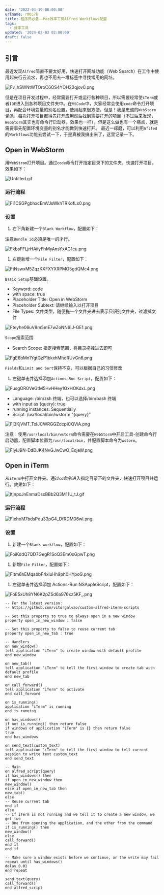 ```yaml
---
date: '2022-04-19 00:00:00'
urlname: rm057k
title: 程序员必备——Mac效率工具Alfred Workflows配置
tags:
  - 效率工具
updated: '2024-02-03 02:00:00'
draft: false
---
```


## 引言


最近发现`Alfred`简直不要太好用，快速打开网址功能（Web Search）在工作中使用起来行云流水，再也不用去一堆标签中寻找常用的网址。


![Fv_hSWNtWTOroC6OS4YOH23qjov0.png](https://image.1874.cool/c88cff762b3fefd15034d524b1e4885d.png)


但是在项目开发过程中，经常需要打开或运行各种项目，所以需要经常使`iTerm`或者`IDE`进入到各种项目文件夹中。在`VSCode`中，大家经常会使用`code`命令打开项目，再配合环境变量的别名设置，使用起来很方便。但是！我是忠诚的`WebStorm`党派，每次打开项目都得先打开应用然后找到需要打开的项目（不过后来发现，`WebStorm`其实也有命令行启动器，效果也一样）。但是这么做也有一个痛点，就是需要事先配置环境变量的别名才能做到快速打开。 最近一琢磨，可以利用`Aflfed`的`Workflows`功能去尝试一下，于是真被我搞出来了，这里记录一下。


## Open in WebStorm


用`WebStrom`打开项目。通过`code`命令打开指定目录下的文件夹，快速打开项目。效果如下：


![Untitled.gif](https://image.1874.cool/1f6a2336272f3d4e2477f6ed1292099d.gif)


### 运行流程


![Fi1CSGPgbhxcEmVJsWkhTRKofLx0.png](https://image.1874.cool/98401f1514a56f0602d7eab7e83597f2.png)


### 设置

1. 右下角新建一个`Blank Workflow`，配置如下：

注意`Bundle id`必须是唯一的才行。


![FkbsFFLjrHAiiyFhMyAnsYxAG1cu.png](https://image.1874.cool/7a565a10c7bc037f90b6505033aa7def.png)

1. 右键新增一个`File Filter`，配置如下：

![FtNswxM5ZqzKXFXYXRPMO5gdQMc4.png](https://image.1874.cool/f8a2896728c9a744d422ec7ea435941f.png)


`Basic Setup`基础设置。

- Keyword: code
- with space: true
- Placeholder Title: Open in WebStorm
- Placeholder Subtext: 请继续输入以打开项目
- File Types: 文件类型，随便拖一个文件夹进去表示只识别文件夹，过滤掉文件

![Fteyhe06uV8m5mE7wZoNN6IJ-GE1.png](https://image.1874.cool/2ffad9e5d4fd7145175403d2ce88d4ba.png)


`Scope`搜索范围

- Search Scope: 指定搜索范围，将目录拖拽进去即可

![FgE6bMn1YgtGzP1bkxhMhdRUvGn6.png](https://image.1874.cool/904f1b4c2c259ac107a9412c3c44aa20.png)


`Fields`和`Limit and Sort`保持不变，可以根据自己的习惯修改

1. 左键单击并选择添加`Actions-Run Script`，配置如下：

![FusgOROVeGtM5HvHHey1GxHOKdxL.png](https://image.1874.cool/b8e6ab4a950b27856ba7bffeaffcba7e.png)

- Language: /bin/zsh 终端，也可以选择/bin/bash 终端
- with input as {query}: true
- running instances: Sequentially
- Script: /usr/local/bin/wstorm “{query}”

![Fj3KjVMT_TxIJCWRGGZdcplCQViA.png](https://image.1874.cool/aaf2382b5835cd4c4bed596bbfd9cb1a.png)


注意：使用`/usr/local/bin/wstorm`命令需要在`WebStorm`中开启工具-创建命令行启动器，配置脚本位置为`/usr/local/bin`，并配置脚本命令为`wstorm`。


![FiyIJ9N-DdDJK4NvGJwCwO_EqjeW.png](https://image.1874.cool/d75e44dd0ee64ca731ff0ef80518d8a8.png)


## Open in iTerm


从`iTerm`中打开文件夹。通过`cd`命令进入指定目录下的文件夹，快速打开项目并运行。效果如下：


![ltjnpxJnEnmaDsxBBb2Q3M11U_tJ.gif](https://image.1874.cool/bfcd6c280bab6c48286bc9dceb4d7922.gif)


### 运行流程


![FlehoM7bdsPdu33pG4_DfRDM06wl.png](https://image.1874.cool/92afc08cbea2aa21a025f78f64b21cd5.png)


### 设置

1. 新建一个`Blank workflow`，配置如下：

![FoiKddQ7QD7GegR1SoQ3Em0xGpwT.png](https://image.1874.cool/c74cf85993ecd736faed7ee5e871e22e.png)

1. 新增`File Filter`，配置如下：

![Fltm6hEMqabbF4xluHh9ph0HYpoG.png](https://image.1874.cool/05053b6b58b7cf7363b657f8a3941828.png)

1. 左键单击并选择添加 Actions-Run NSAppleScript，配置如下：

![FoE5xUh8YN6K2pZSd6a976xz5KF_.png](https://image.1874.cool/31bd242cc74c441caa461efc88cbac43.png)


```text
-- For the latest version:
-- https://github.com/vitorgalvao/custom-alfred-iterm-scripts

-- Set this property to true to always open in a new window
property open_in_new_window : false

-- Set this property to false to reuse current tab
property open_in_new_tab : true

-- Handlers
on new_window()
tell application "iTerm" to create window with default profile
end new_window

on new_tab()
tell application "iTerm" to tell the first window to create tab with default profile
end new_tab

on call_forward()
tell application "iTerm" to activate
end call_forward

on is_running()
application "iTerm" is running
end is_running

on has_windows()
if not is_running() then return false
if windows of application "iTerm" is {} then return false
true
end has_windows

on send_text(custom_text)
tell application "iTerm" to tell the first window to tell current session to write text custom_text
end send_text

-- Main
on alfred_script(query)
if has_windows() then
if open_in_new_window then
new_window()
else if open_in_new_tab then
new_tab()
else
-- Reuse current tab
end if
else
-- If iTerm is not running and we tell it to create a new window, we get two
-- One from opening the application, and the other from the command
if is_running() then
new_window()
else
call_forward()
end if
end if

-- Make sure a window exists before we continue, or the write may fail
repeat until has_windows()
delay 0.01
end repeat

send_text(query)
call_forward()
end alfred_script
```

